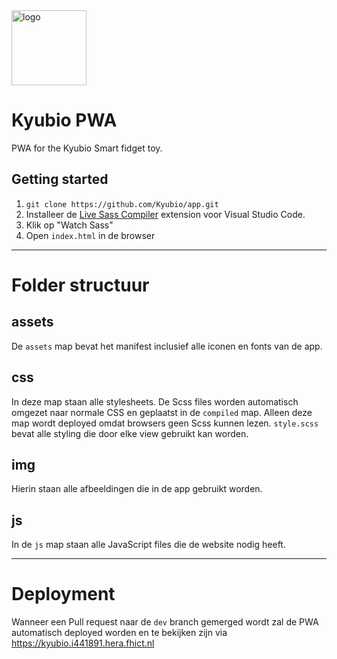 <img src="https://jordyarntz.com/cdn/kyubio.png" alt="logo" width="120" />

# Kyubio PWA
PWA for the Kyubio Smart fidget toy.

## Getting started
1. `git clone https://github.com/Kyubio/app.git`
2. Installeer de [Live Sass Compiler](https://marketplace.visualstudio.com/items?itemName=ritwickdey.live-sass) extension voor Visual Studio Code.
3. Klik op "Watch Sass"
4. Open `index.html` in de browser

<hr />

# Folder structuur
## assets
De `assets` map bevat het manifest inclusief alle iconen en fonts van de app.

## css
In deze map staan alle stylesheets. De Scss files worden automatisch omgezet naar normale CSS en geplaatst in de `compiled` map. Alleen deze map wordt deployed omdat browsers geen Scss kunnen lezen. `style.scss` bevat alle styling die door elke view gebruikt kan worden.

## img
Hierin staan alle afbeeldingen die in de app gebruikt worden.

## js
In de `js` map staan alle JavaScript files die de website nodig heeft.

<hr />

# Deployment
Wanneer een Pull request naar de `dev` branch gemerged wordt zal de PWA automatisch deployed worden en te bekijken zijn via <br />
https://kyubio.i441891.hera.fhict.nl
